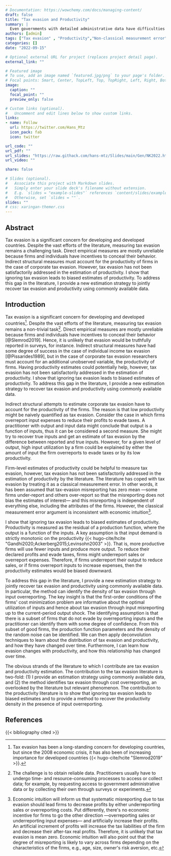 ```yaml
---
# Documentation: https://wowchemy.com/docs/managing-content/
draft: false
title: "Tax evasion and Productivity"
summary: |
  Even governments with detailed administrative data have difficulties detecting tax evasion because of firms' concealing behavior. How can a researcher with access to more commonly available data —like manufacturing surveys— estimate tax evasion through cost overreporting?
authors: [admin]
tags: ["Tax evasion" , "Productivity","Non-classical measurement error"]
categories: []
date: "2022-09-15"

# Optional external URL for project (replaces project detail page).
external_link: ""

# Featured image
# To use, add an image named `featured.jpg/png` to your page's folder.
# Focal points: Smart, Center, TopLeft, Top, TopRight, Left, Right, BottomLeft, Bottom, BottomRight.
image:
  caption: ""
  focal_point: ""
  preview_only: false

# Custom links (optional).
#   Uncomment and edit lines below to show custom links.
links:
- name: Follow
  url: https://twitter.com/Hans_Mtz
  icon_pack: fab
  icon: twitter

url_code: ""
url_pdf: ""
url_slides: "https://raw.githack.com/hans-mtz/Slides/main/Gen/NK2022.html"
url_video: ""

share: false

# Slides (optional).
#   Associate this project with Markdown slides.
#   Simply enter your slide deck's filename without extension.
#   E.g. `slides = "example-slides"` references `content/slides/example-slides.md`.
#   Otherwise, set `slides = ""`.
slides: ""
# css: xaringan-themer.css
---
```

## Abstract

Tax evasion is a significant concern for developing and developed countries. Despite the vast efforts of the literature, measuring tax evasion remains a challenging task. Direct empirical measures are mostly unreliable because firms and individuals have incentives to conceal their behavior. Indirect structural measures must account for the productivity of firms in the case of corporate tax evasion. However, tax evasion has not been satisfactorily addressed in the estimation of productivity. I show that ignoring tax evasion leads to biased estimates of productivity. To address this gap in the literature, I provide a new estimation strategy to jointly recover tax evasion and productivity using commonly available data.


## Introduction

Tax evasion is a significant concern for developing and developed countries[^wide]. Despite the vast efforts of the literature, measuring tax evasion remains a non-trivial task[^measure]. Direct empirical measures are mostly unreliable because firms and individuals have incentives to conceal their behavior [@Slemrod2019]. Hence, it is unlikely that evasion would be truthfully reported in surveys, for instance. Indirect structural measures have had some degree of success in the case of individual income tax evasion [@Pissarides1989], but in the case of corporate tax evasion researchers must account for an additional unobserved variable, the productivity of firms. Having productivity estimates could potentially help, however, tax evasion has not been satisfactorily addressed in the estimation of productivity. I show that ignoring tax evasion leads to biased estimates of productivity. To address this gap in the literature, I provide a new estimation strategy to recover tax evasion and productivity using commonly available data. 

[^wide]: Tax evasion has been a long-standing concern for developing countries, but since the 2008 economic crisis, it has also been of increasing importance for developed countries {{< hugo-cite/hcite "Slemrod2019" >}}. 

[^measure]: The challenge is to obtain reliable data. Practitioners usually have to undergo time- and resource-consuming processes to access or collect data; for example, by requesting access to government administrative data or by collecting their own through surveys or experiments.

Indirect structural attempts to estimate corporate tax evasion have to account for the productivity of the firms. The reason is that low productivity might be naively quantified as tax evasion. Consider the case in which firms overreport input expenses to reduce their profits to evade taxes. A practitioner with output and input data might conclude that output is a function of inputs, thus it can be considered a second measure. She might try to recover true inputs and get an estimate of tax evasion by the difference between reported and true inputs. However, for a given level of output, high input utilization by a firm could be explained by either the amount of input the firm overreports to evade taxes or by its low productivity.

Firm-level estimates of productivity could be helpful to measure tax evasion, however, tax evasion has not been satisfactorily addressed in the estimation of productivity by the literature. The literature has coped with tax evasion by treating it as a classical measurement error. In other words, it has been assumed that tax-evasion misreporting has zero mean —some firms under-report and others over-report so that the misreporting does not bias the estimates of interest— and this misreporting is independent of everything else, including the attributes of the firms. However, the classical measurement error argument is inconsistent with economic intuition[^econ-int]. 

[^econ-int]: Economic intuition will inform us that systematic misreporting due to tax evasion should lead firms to decrease profits by either underreporting sales or overreporting costs. Put differently, there's no economic incentive for firms to go the other direction —overreporting sales or underreporting input expenses— and artificially increase their profits. An artificial increment of profits will increase the tax liabilities of the firm and decrease their after-tax real profits. Therefore, it is unlikely that tax evasion is mean zero. Economic intuition will also point out that the degree of misreporting is likely to vary across firms depending on the characteristics of the firms, e.g., age, size, owner's risk aversion, etc. 


I show that ignoring tax evasion leads to biased estimates of productivity. 
Productivity is measured as the residual of a production function, where the output is a function of the inputs. A key assumption is that input demand is strictly monotonic on the productivity {{< hugo-cite/hcite "Gandhi2020;Ackerberg2015;Levinsohn2003" >}}. That is, more productive firms will use fewer inputs and produce more output. To reduce their declared profits and evade taxes, firms might underreport sales or overreport expenses. Therefore, if firms underreport their output to reduce sales, or if firms overreport inputs to increase expenses, then the productivity estimates would be biased downward.

To address this gap in the literature, I provide a new estimation strategy to jointly recover tax evasion and productivity using commonly available data. In particular, the method can identify the density of tax evasion through input overreporting. The key insight is that the first-order conditions of the firms' cost minimization problem are informative about the optimal utilization of inputs and hence about tax evasion through input misreporting up to the current-period output shock. The identifying assumption is that there is a subset of firms that do not evade by overreporting inputs and the practitioner can identify them with some degree of confidence. From this subset of good firms, the production function parameters and the density of the random noise can be identified. We can then apply deconvolution techniques to learn about the distribution of tax evasion and productivity, and how they have changed over time. Furthermore, I can learn how evasion changes with productivity, and how this relationship has changed over time.

The obvious strands of the literature to which I contribute are tax evasion and productivity estimation. The contribution to the tax evasion literature is two-fold: (1) I provide an estimation strategy using commonly available data, and (2) the method identifies tax evasion through cost overreporting, an overlooked by the literature but relevant phenomenon. The contribution to the productivity literature is to show that ignoring tax evasion leads to biased estimates and to provide a method to recover the productivity density in the presence of input overreporting.

## References

{{< bibliography cited >}}


